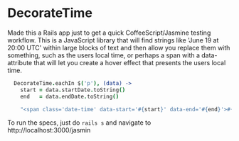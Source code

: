 DecorateTime
=============

Made this a Rails app just to get a quick CoffeeScript/Jasmine testing
workflow. This is a JavaScript library that will find strings like 'June
19 at 20:00 UTC' within large blocks of text and then allow you replace
them with something, such as the users local time, or perhaps a span
with a data-attribute that will let you create a hover effect that
presents the users local time.

```coffeescript
  DecorateTime.eachIn $('p'), (data) ->
    start = data.startDate.toString()
    end   = data.endDate.toString()

    "<span class='date-time' data-start='#{start}' data-end='#{end}'>#{dateTime.text}</span>"
```

To run the specs, just do `rails s` and navigate to http://localhost:3000/jasmin
